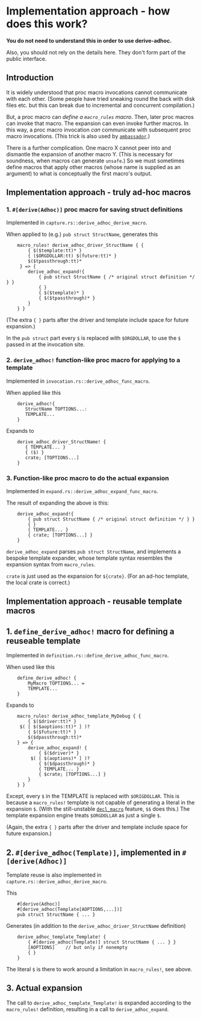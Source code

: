 # Implementation approach - how does this work?

**You do not need to understand this in order to use derive-adhoc.**

Also, you should not rely on the details here.
They don't form part of the public interface.

## Introduction

It is widely understood that proc macro invocations
cannot communicate with each other.
(Some people have tried sneaking round the back with disk files etc.
but this can break due to incremental and concurrent compilation.)

But, a proc macro can *define a `macro_rules` macro*.
Then, later proc macros can invoke that macro.
The expansion can even invoke further macros.
In this way, a proc macro invocation *can* communicate with
subsequent proc macro invocations.
(This trick is also used by
 [`ambassador`](https://crates.io/crates/ambassador).)

There is a further complication.
One macro X cannot peer into and dismantle
the expansion of another macro Y.
(This is necessary for soundness, when macros can generate `unsafe`.)
So we must sometimes define macros that apply other macros
(whose name is supplied as an argument)
to what is conceptually the first macro's output.

## Implementation approach - truly ad-hoc macros

### 1. `#[derive(Adhoc)]` proc macro for saving struct definitions

Implemented in `capture.rs::derive_adhoc_derive_macro`.

When applied to (e.g.) `pub struct StructName`, generates this

```rust,ignore
    macro_rules! derive_adhoc_driver_StructName { {
        { $($template:tt)* }
        { ($ORGDOLLAR:tt) $(future:tt)* }
        $($tpassthrough:tt)* 
     } => {
        derive_adhoc_expand!{
            { pub struct StructName { /* original struct definition */ } }
            { }
            { $($template)* }
            { $($tpassthrough)* }
        }
    } }
```

(The extra `{ }` parts after the driver and template
include space for future expansion.)

In the `pub struct` part every `$` is replaced with `$ORGDOLLAR`,
to use the `$` passed in at the invocation site.

### 2. `derive_adhoc!` function-like proc macro for applying to a template

Implemented in `invocation.rs::derive_adhoc_func_macro`.

When applied like this
```rust,ignore
    derive_adhoc!{
       StructName TOPTIONS...:
       TEMPLATE...
    }
```

Expands to
```rust,ignore
    derive_adhoc_driver_StructName! {
       { TEMPLATE... }
       { ($) }
       crate; [TOPTIONS...]
    }
```

### 3. Function-like proc macro to do the actual expansion

Implemented in `expand.rs::derive_adhoc_expand_func_macro`.

The result of expanding the above is this:

```rust,ignore
    derive_adhoc_expand!{
        { pub struct StructName { /* original struct definition */ } }
        { }
        { TEMPLATE... }
        { crate; [TOPTIONS...] }
    }
```

`derive_adhoc_expand` parses `pub struct StructName`,
and implements a bespoke template expander,
whose template syntax resembles the expansion syntax from `macro_rules`.

`crate` is just used as the expansion for `${crate}`.
(For an ad-hoc template, the local crate is correct.)

## Implementation approach - reusable template macros

## 1. `define_derive_adhoc!` macro for defining a reuseable template

Implemented in `definition.rs::define_derive_adhoc_func_macro`.

When used like this
```rust,ignore
    define_derive_adhoc! {
        MyMacro TOPTIONS... =
        TEMPLATE...
    }
```
Expands to
```rust,ignore
    macro_rules! derive_adhoc_template_MyDebug { {
        { $($driver:tt)* }
     $( [ $($aoptions:tt)* ] )?
        { $($future:tt)* }
        $($dpassthrough:tt)*
    } => {
        derive_adhoc_expand! {
            { $($driver)* }
         $( [ $(aoptions)* ] )?
            { $($dpassthrough)* }
            { TEMPLATE... }
            { $crate; [TOPTIONS...] }
        }
    } }
```

Except, every `$` in the TEMPLATE is replaced with `$ORIGDOLLAR`.
This is because a `macro_rules!` template
is not capable of generating a
literal in the expansion `$`.
(With the still-unstable
[`decl_macro`](https://github.com/rust-lang/rust/issues/83527)
feature, `$$` does this.)
The template expansion engine treats `$ORGDOLLAR` as just a single `$`.

(Again, the extra `{ }` parts after the driver and template
include space for future expansion.)

## 2. `#[derive_adhoc(Template)]`, implemented in `#[derive(Adhoc)]`

Template reuse is also implemented in `capture.rs::derive_adhoc_derive_macro`.

This

```rust,ignore
    #[derive(Adhoc)]
    #[derive_adhoc(Template[AOPTIONS,...])]
    pub struct StructName { ... }
```

Generates (in addition to the `derive_adhoc_driver_StructName` definition)

```rust,ignore
    derive_adhoc_template_Template! {
        { #[derive_adhoc(Template)] struct StructName { ... } }
        [AOPTIONS]    // but only if nonempty
        { }
    }
```

The literal `$` is there to work around a limitation in `macro_rules!`,
see above.

## 3. Actual expansion

The call to `derive_adhoc_template_Template!`
is expanded according to the `macro_rules!` definition,
resulting in a call to `derive_adhoc_expand`.
